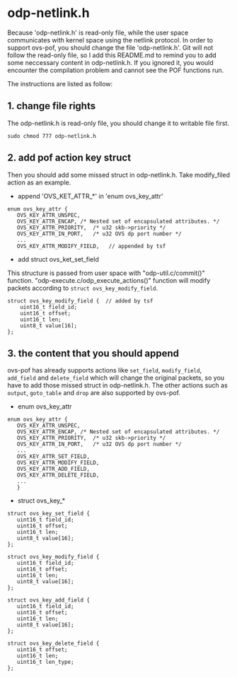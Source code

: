  # odp-netlink.h
 
 Because 'odp-netlink.h' is read-only file, while the user space communicates with kernel space using the netlink protocol. 
 In order to support ovs-pof, you should change the file 'odp-netlink.h'. Git will not follow the read-only file, so I add 
 this README.md to remind you to add some neccessary content in odp-netlink.h. If you ignored it, you would encounter the 
 compilation problem and cannot see the POF functions run.

 The instructions are listed as follow:

 ## 1. change file rights

 The odp-netlink.h is read-only file, you should change it to writable file first.

 ```
 sudo chmod 777 odp-netlink.h
 ```
 
 ## 2. add pof action key struct
 
 Then you should add some missed struct in odp-netlink.h. Take modify_filed action as an example.
 
 - append 'OVS_KET_ATTR_*' in 'enum ovs_key_attr'
 
 ```
 enum ovs_key_attr {
 	OVS_KEY_ATTR_UNSPEC,
 	OVS_KEY_ATTR_ENCAP,	/* Nested set of encapsulated attributes. */
 	OVS_KEY_ATTR_PRIORITY,  /* u32 skb->priority */
 	OVS_KEY_ATTR_IN_PORT,   /* u32 OVS dp port number */
 	...
 	OVS_KEY_ATTR_MODIFY_FIELD,   // appended by tsf
 ```
 
 - add struct ovs_ket_set_field

 This structure is passed from user space with "odp-util.c/commit()" function. "odp-execute.c/odp_execute_actions()" function will 
 modify packets according to ```struct ovs_key_modify_field```.
 ```
 struct ovs_key_modify_field {  // added by tsf
	 uint16_t field_id;
	 uint16_t offset;
	 uint16_t len;
	 uint8_t value[16];
 };
```
 
 ## 3. the content that you should append
 
 ovs-pof has already supports actions like ```set_field```, ```modify_field```, ```add_field``` and ```delete_field``` which
 will change the original packets, so you have to add those missed struct in odp-netlink.h. The other actions such as 
 ```output```,  ```goto_table``` and ```drop``` are also supported by ovs-pof.
 
 - enum ovs_key_attr
 
 ```
 enum ovs_key_attr {
 	OVS_KEY_ATTR_UNSPEC,
 	OVS_KEY_ATTR_ENCAP,	/* Nested set of encapsulated attributes. */
 	OVS_KEY_ATTR_PRIORITY,  /* u32 skb->priority */
 	OVS_KEY_ATTR_IN_PORT,   /* u32 OVS dp port number */
 	...
 	OVS_KEY_ATTR_SET_FIELD,
 	OVS_KEY_ATTR_MODIFY_FIELD,
 	OVS_KEY_ATTR_ADD_FIELD,
 	OVS_KEY_ATTR_DELETE_FIELD,
 	...
 	}
 ```
 
 - struct ovs_key_*
 
 ```
 struct ovs_key_set_field {
 	uint16_t field_id;
 	uint16_t offset;
 	uint16_t len;
 	uint8_t value[16];
 };
 
 struct ovs_key_modify_field {
 	uint16_t field_id;
 	uint16_t offset;
 	uint16_t len;
 	uint8_t value[16];
 };
 
 struct ovs_key_add_field {
 	uint16_t field_id;
 	uint16_t offset;
 	uint16_t len;
 	uint8_t value[16];
 };
 
 struct ovs_key_delete_field {
 	uint16_t offset;
 	uint16_t len;
 	uint16_t len_type;
 };
 ```